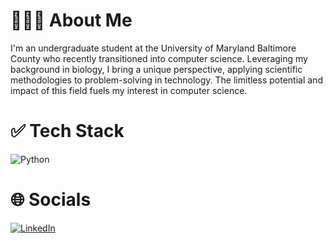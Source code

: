 # 👩🏻‍💻 About Me
I'm an undergraduate student at the University of Maryland Baltimore County who recently transitioned into computer science. Leveraging my background in biology, I bring a unique perspective, applying scientific methodologies to problem-solving in technology. The limitless potential and impact of this field fuels my interest in computer science.

# ✅ Tech Stack
![Python](https://img.shields.io/badge/python-3670A0?style=plastic&logo=python&logoColor=ffdd54)

# 🌐 Socials
[![LinkedIn](https://img.shields.io/badge/LinkedIn-%230077B5.svg?logo=linkedin&logoColor=white)](https://linkedin.com/in/nuhaaajamu/) 



<!-- Proudly created with GPRM ( https://gprm.itsvg.in ) -->
